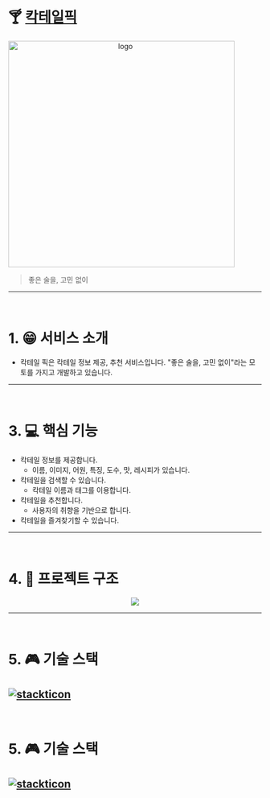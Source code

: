 # :cocktail: [칵테일픽](https://cocktailpick.com)

<div align="center" style="display:flex;">
    <img src="./front/public/image/logo/CocktailPick_logo_FullName_white.png" width="450" alt="logo"/>
</div>

> 좋은 술을, 고민 없이

---
<br>

# 1. :grin: 서비스 소개
* 칵테일 픽은 칵테일 정보 제공, 추천 서비스입니다. "좋은 술을, 고민 없이"라는 모토를 가지고 개발하고 있습니다.
---
<br>



# 3. :computer: 핵심 기능
* 칵테일 정보를 제공합니다.
    * 이름, 이미지, 어원, 특징, 도수, 맛, 레시피가 있습니다.
* 칵테일을 검색할 수 있습니다.
    * 칵테일 이름과 태그를 이용합니다.
* 칵테일을 추천합니다.
    * 사용자의 취향을 기반으로 합니다.
* 칵테일을 즐겨찾기할 수 있습니다.
---
<br>

# 4. :department_store: 프로젝트 구조
<p align="center"><img src="images/architecture.png"></p>

---
<br>

# 5. :video_game: 기술 스택
[![stackticon](https://firebasestorage.googleapis.com/v0/b/stackticon-81399.appspot.com/o/images%2F1704862539534?alt=media&token=11555bd0-8255-480b-9d6d-3f1b67593a94)](https://github.com/msdio/stackticon)
---
<br>

# 5. :video_game: 기술 스택
[![stackticon](https://firebasestorage.googleapis.com/v0/b/stackticon-81399.appspot.com/o/images%2F1704862154657?alt=media&token=08fcb352-b431-473e-838d-fd5bacdce164)](https://github.com/msdio/stackticon)
---
<br>

